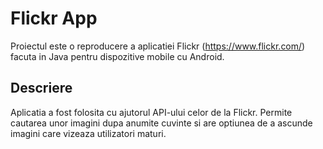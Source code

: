 # Flickr App

Proiectul este o reproducere a aplicatiei Flickr (https://www.flickr.com/) facuta in Java pentru dispozitive mobile cu Android.

## Descriere

Aplicatia a fost folosita cu ajutorul API-ului celor de la Flickr. Permite cautarea unor imagini dupa anumite cuvinte si are optiunea de a ascunde imagini care vizeaza utilizatori maturi.
